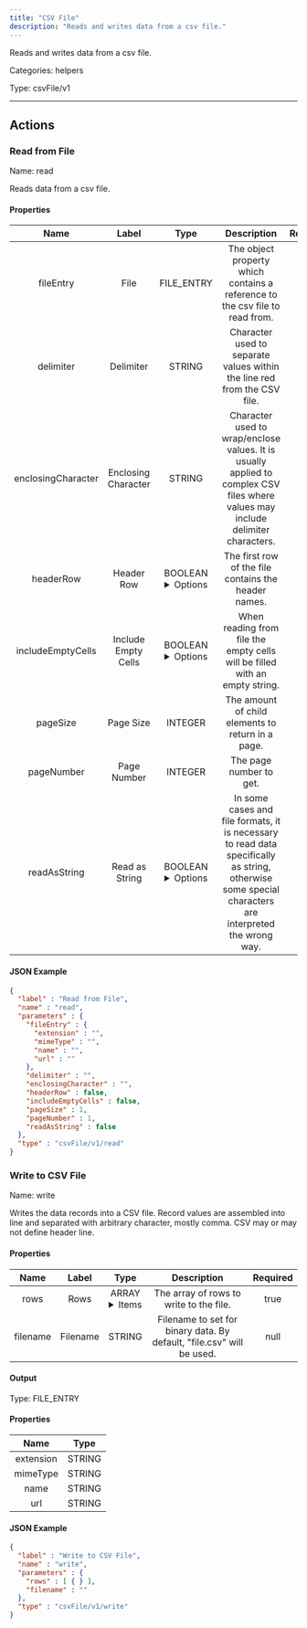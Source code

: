 ```yaml
---
title: "CSV File"
description: "Reads and writes data from a csv file."
---
```


Reads and writes data from a csv file.


Categories: helpers


Type: csvFile/v1

<hr />




## Actions


### Read from File
Name: read

Reads data from a csv file.

#### Properties

|      Name       |      Label     |     Type     |     Description     | Required |
|:---------------:|:--------------:|:------------:|:-------------------:|:--------:|
| fileEntry | File | FILE_ENTRY | The object property which contains a reference to the csv file to read from. | true |
| delimiter | Delimiter | STRING | Character used to separate values within the line red from the CSV file. | null |
| enclosingCharacter | Enclosing Character | STRING | Character used to wrap/enclose values. It is usually applied to complex CSV files where values may include delimiter characters. | null |
| headerRow | Header Row | BOOLEAN <details> <summary> Options </summary> true, false </details> | The first row of the file contains the header names. | null |
| includeEmptyCells | Include Empty Cells | BOOLEAN <details> <summary> Options </summary> true, false </details> | When reading from file the empty cells will be filled with an empty string. | null |
| pageSize | Page Size | INTEGER | The amount of child elements to return in a page. | null |
| pageNumber | Page Number | INTEGER | The page number to get. | null |
| readAsString | Read as String | BOOLEAN <details> <summary> Options </summary> true, false </details> | In some cases and file formats, it is necessary to read data specifically as string, otherwise some special characters are interpreted the wrong way. | null |


#### JSON Example
```json
{
  "label" : "Read from File",
  "name" : "read",
  "parameters" : {
    "fileEntry" : {
      "extension" : "",
      "mimeType" : "",
      "name" : "",
      "url" : ""
    },
    "delimiter" : "",
    "enclosingCharacter" : "",
    "headerRow" : false,
    "includeEmptyCells" : false,
    "pageSize" : 1,
    "pageNumber" : 1,
    "readAsString" : false
  },
  "type" : "csvFile/v1/read"
}
```


### Write to CSV File
Name: write

Writes the data records into a CSV file. Record values are assembled into line and separated with arbitrary character, mostly comma. CSV may or may not define header line.

#### Properties

|      Name       |      Label     |     Type     |     Description     | Required |
|:---------------:|:--------------:|:------------:|:-------------------:|:--------:|
| rows | Rows | ARRAY <details> <summary> Items </summary> [{}] </details> | The array of rows to write to the file. | true |
| filename | Filename | STRING | Filename to set for binary data. By default, "file.csv" will be used. | null |


#### Output



Type: FILE_ENTRY


#### Properties

|     Name     |     Type     |
|:------------:|:------------:|
| extension | STRING |
| mimeType | STRING |
| name | STRING |
| url | STRING |




#### JSON Example
```json
{
  "label" : "Write to CSV File",
  "name" : "write",
  "parameters" : {
    "rows" : [ { } ],
    "filename" : ""
  },
  "type" : "csvFile/v1/write"
}
```




